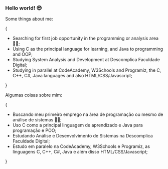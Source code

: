 ### Hello world! 😎

Some things about me:

{

- Searching for first job opportunity in the programming or analysis area 👨‍💼;
- Using C as the principal language for learning, and Java to programming and OOP;
- Studying System Analysis and Development at Descomplica Faculdade Digital;
- Studying in parallel at CodeAcademy, W3Schools and Programiz, the C, C++, C#, Java languages and also HTML/CSS/Javascript;

}

Algumas coisas sobre mim:

{

- Buscando meu primeiro emprego na área de programação ou mesmo de análise de sistemas 👨‍💼;
- Uso C como a principal linguagem de aprendizado e Java para programação e POO;
- Estudando Análise e Desenvolvimento de Sistemas na Descomplica Faculdade Digital;
- Estudo em paralelo na CodeAcademy, W3Schools e Programiz, as linguagens C, C++, C#, Java e além disso HTML/CSS/Javascript;

}
